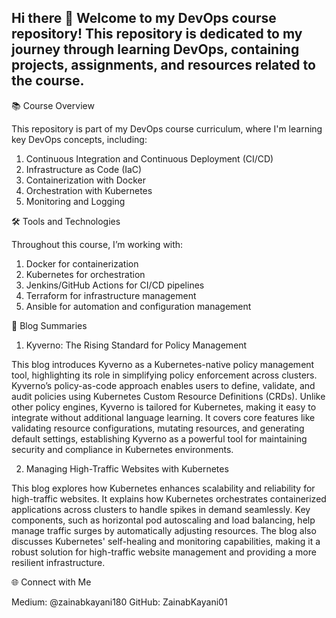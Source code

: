## Hi there 👋 Welcome to my DevOps course repository! This repository is dedicated to my journey through learning DevOps, containing projects, assignments, and resources related to the course.

📚 Course Overview

This repository is part of my DevOps course curriculum, where I'm learning key DevOps concepts, including:
1. Continuous Integration and Continuous Deployment (CI/CD)
2. Infrastructure as Code (IaC)
3. Containerization with Docker
4. Orchestration with Kubernetes
5. Monitoring and Logging
   
🛠️ Tools and Technologies

Throughout this course, I’m working with:
1. Docker for containerization
2. Kubernetes for orchestration
3. Jenkins/GitHub Actions for CI/CD pipelines
4. Terraform for infrastructure management
5. Ansible for automation and configuration management

📝 Blog Summaries

1. Kyverno: The Rising Standard for Policy Management
   
This blog introduces Kyverno as a Kubernetes-native policy management tool, highlighting its role in simplifying policy enforcement across clusters. Kyverno’s policy-as-code approach enables users to define, validate, and audit policies using Kubernetes Custom Resource Definitions (CRDs). Unlike other policy engines, Kyverno is tailored for Kubernetes, making it easy to integrate without additional language learning. It covers core features like validating resource configurations, mutating resources, and generating default settings, establishing Kyverno as a powerful tool for maintaining security and compliance in Kubernetes environments.

2. Managing High-Traffic Websites with Kubernetes
   
This blog explores how Kubernetes enhances scalability and reliability for high-traffic websites. It explains how Kubernetes orchestrates containerized applications across clusters to handle spikes in demand seamlessly. Key components, such as horizontal pod autoscaling and load balancing, help manage traffic surges by automatically adjusting resources. The blog also discusses Kubernetes' self-healing and monitoring capabilities, making it a robust solution for high-traffic website management and providing a more resilient infrastructure.

🌐 Connect with Me

Medium: @zainabkayani180
GitHub: ZainabKayani01

<!--
**ZainabKayani01/ZainabKayani01** is a ✨ _special_ ✨ repository because its `README.md` (this file) appears on your GitHub profile.

Here are some ideas to get you started:

- 🔭 I’m currently working on ...
- 🌱 I’m currently learning ...
- 👯 I’m looking to collaborate on ...
- 🤔 I’m looking for help with ...
- 💬 Ask me about ...
- 📫 How to reach me: ...
- 😄 Pronouns: ...
- ⚡ Fun fact: ...
-->
